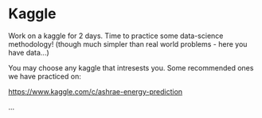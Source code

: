 # Kaggle

Work on a kaggle for 2 days. Time to practice some data-science methodology! (though much simpler than real world problems - here you have data...)

You may choose any kaggle that intresests you. Some recommended ones we have practiced on:

https://www.kaggle.com/c/ashrae-energy-prediction

...
